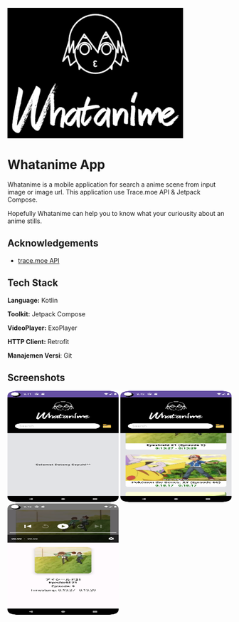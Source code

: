 
![Logo](app/src/main/res/drawable/logo_whatanime.png)


# Whatanime App

Whatanime is a mobile application for search a anime scene from input image or image url. This application use Trace.moe API & Jetpack Compose.

Hopefully Whatanime can help you to know what your curiousity about an anime stills.
## Acknowledgements

- [trace.moe API](https://soruly.github.io/trace.moe-api/)


## Tech Stack

**Language:** Kotlin

**Toolkit:** Jetpack Compose

**VideoPlayer:** ExoPlayer

**HTTP Client:** Retrofit

**Manajemen Versi**: Git


## Screenshots

<img src="app/src/assets/dashboard.png" width="250" height="250">

<img src="app/src/assets/result.png" width="250" height="250">

<img src="app/src/assets/detail.png" width="250" height="250">



